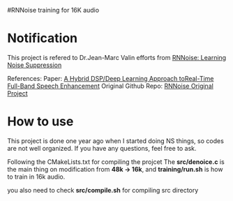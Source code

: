
#RNNoise training for 16K audio


Notification
============
This project is refered to Dr.Jean-Marc Valin efforts from [RNNoise: Learning Noise Suppression](https://people.xiph.org/~jm/demo/rnnoise/)

References:
Paper: [A Hybrid DSP/Deep Learning Approach toReal-Time Full-Band Speech Enhancement](https://jmvalin.ca/papers/rnnoise_mmsp2018.pdf)
Original Github Repo: [RNNoise Original Project](https://github.com/xiph/rnnoise)


How to use
==========
This project is done one year ago when I started doing NS things, so codes are not well organized. If you have any questions, feel free to ask.

Following the CMakeLists.txt for compiling the projcet
The __src/denoice.c__ is the main thing on modification from __48k -> 16k__, and __training/run.sh__ is how to train in 16k audio. 

you also need to check __src/compile.sh__ for compiling src directory

